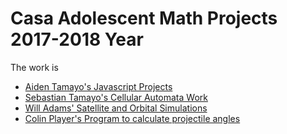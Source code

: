 # Casa Adolescent Math Projects 2017-2018 Year

The work is
* [Aiden Tamayo's Javascript Projects](AidenTamayo)
* [Sebastian Tamayo's Cellular Automata Work](SebastianTamayo)
* [Will Adams' Satellite and Orbital Simulations](WillAdams)
* [Colin Player's Program to calculate projectile angles](ConlinPlayer)

